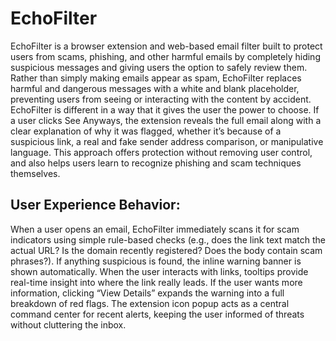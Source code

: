 # EchoFilter
EchoFilter is a browser extension and web-based email filter built to protect users from scams, phishing, and other harmful emails by completely hiding suspicious messages and giving users the option to safely review them. Rather than simply making emails appear as spam, EchoFilter replaces harmful and dangerous messages with a white and blank placeholder, preventing users from seeing or interacting with the content by accident. EchoFilter is different in a way that it gives the user the power to choose. If a user clicks See Anyways, the extension reveals the full email along with a clear explanation of why it was flagged, whether it’s because of a suspicious link, a real and fake sender address comparison, or manipulative language. This approach offers protection without removing user control, and also helps users learn to recognize phishing and scam techniques themselves.

## User Experience Behavior:
When a user opens an email, EchoFilter immediately scans it for scam indicators using simple rule-based checks (e.g., does the link text match the actual URL? Is the domain recently registered? Does the body contain scam phrases?). If anything suspicious is found, the inline warning banner is shown automatically.
When the user interacts with links, tooltips provide real-time insight into where the link really leads. If the user wants more information, clicking “View Details” expands the warning into a full breakdown of red flags.
The extension icon popup acts as a central command center for recent alerts, keeping the user informed of threats without cluttering the inbox.







